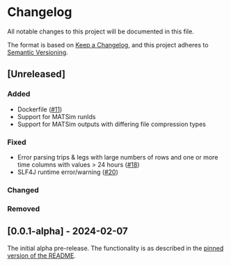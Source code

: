 # Changelog
All notable changes to this project will be documented in this file.

The format is based on [Keep a Changelog](https://keepachangelog.com/en/1.0.0/),
and this project adheres to [Semantic Versioning](https://semver.org/spec/v2.0.0.html).

## [Unreleased]

### Added

- Dockerfile ([#11](https://github.com/arup-group/gelato/issues/11))
- Support for MATSim runIds
- Support for MATSim outputs with differing file compression types

### Fixed

- Error parsing trips & legs with large numbers of rows and one or more time columns with values > 24 hours ([#18](https://github.com/arup-group/gelato/issues/18))
- SLF4J runtime error/warning ([#20](https://github.com/arup-group/gelato/issues/20))

### Changed

### Removed

## [0.0.1-alpha] - 2024-02-07

The initial alpha pre-release. The functionality is as described in the
[pinned version of the README](https://github.com/arup-group/gelato/blob/b5d33fab229d1e2e55e3346a7b53d35be2b2ab09/README.md).
